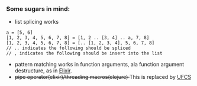 ### Some sugars in mind:
- list splicing works
```
a = [5, 6]
[1, 2, 3, 4, 5, 6, 7, 8] = [1, 2 .. [3, 4] .. a, 7, 8]
[1, 2, 3, 4, 5, 6, 7, 8] = [.. [1, 2, 3, 4], 5, 6, 7, 8]
// .. indicates the following should be spliced
// , indicates the following should be insert into the list
```
- pattern matching works in function arguments, ala function argument destructure, as in [Elixir](https://elixir-lang.org/).
- <del>pipe operator(elixir)/threading macros(clojure) </del> This is replaced by [UFCS](https://en.wikipedia.org/wiki/Uniform_Function_Call_Syntax)
